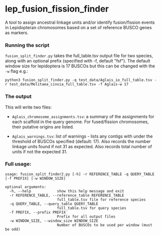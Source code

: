 # lep_fusion_fission_finder
A tool to assign ancestral linkage units and/or identify fusion/fission events in Lepidopteran chromosomes based on a set of reference BUSCO genes as markers.

### Running the script
`fusion_split_finder.py` takes the full_table.tsv output file for two species, along with an optional prefix (specified with -f, default "fsf"). The default window size for lepidoptera is 17 BUSCOs but this can be changed with the `-w` flag e.g.:

`python3 fusion_split_finder.py -q test_data/Aglais_io_full_table.tsv -r test_data/Melitaea_cinxia_full_table.tsv -f Aglais-w 17`

### The output
This will write two files:

- `Aglais_chromosome_assignments.tsv`: a summary of the assignments for each scaffold in the query genome. For fused/fission chromosomes, their putative origins are listed. 

- `Aglais_warnings.tsv`: list of warnings - lists any contigs with under the threshold of BUSCOs specified (default: 17). Also records the number linkage units found if not 31 as expected. Also records total number of units if not the expected 31.

### Full usage: 

```
usage: fusion_split_finder2.py [-h] -r REFERENCE_TABLE -q QUERY_TABLE [-f PREFIX] [-w WINDOW_SIZE]

optional arguments:
  -h, --help            show this help message and exit
  -r REFERENCE_TABLE, --reference_table REFERENCE_TABLE
                        full_table.tsv file for reference species
  -q QUERY_TABLE, --query_table QUERY_TABLE
                        full_table.tsv for query species
  -f PREFIX, --prefix PREFIX
                        Prefix for all output files
  -w WINDOW_SIZE, --window_size WINDOW_SIZE
                        Number of BUSCOs to be used per window (must be odd)
 ```
